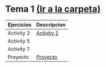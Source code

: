 # Tema 1 [(Ir a la carpeta)](/T1)

 Ejercicios | Descripcion 
 ------------- | ------------- 
 Activity 2  | [Activity 2](T1/t1-a2.md)    
 Activity 5 | []()
 Activity 7 | []()
 Proyecto | [Proyecto](Practica_1_Trimestre/README.md)
